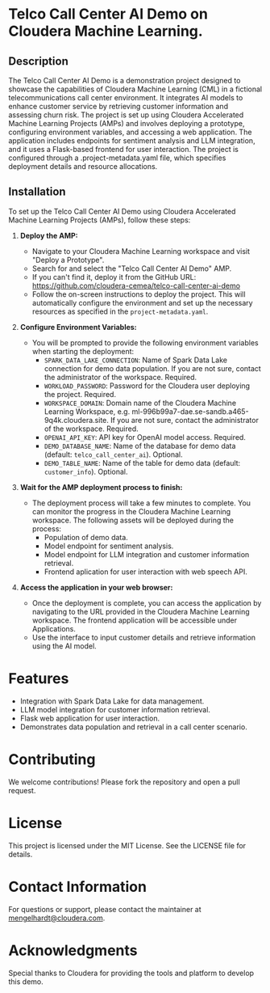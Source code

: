 # Telco Call Center AI Demo on Cloudera Machine Learning.

## Description
The Telco Call Center AI Demo is a demonstration project designed to showcase the capabilities of Cloudera Machine Learning (CML) in a fictional telecommunications call center environment. It integrates AI models to enhance customer service by retrieving customer information and assessing churn risk. The project is set up using Cloudera Accelerated Machine Learning Projects (AMPs) and involves deploying a prototype, configuring environment variables, and accessing a web application. The application includes endpoints for sentiment analysis and LLM integration, and it uses a Flask-based frontend for user interaction. The project is configured through a .project-metadata.yaml file, which specifies deployment details and resource allocations.

## Installation
To set up the Telco Call Center AI Demo using Cloudera Accelerated Machine Learning Projects (AMPs), follow these steps:

1. **Deploy the AMP:**
   - Navigate to your Cloudera Machine Learning workspace and visit "Deploy a Prototype".
   - Search for and select the "Telco Call Center AI Demo" AMP.
   - If you can't find it, deploy it from the GitHub URL: https://github.com/cloudera-cemea/telco-call-center-ai-demo
   - Follow the on-screen instructions to deploy the project. This will automatically configure the environment and set up the necessary resources as specified in the `project-metadata.yaml`.

2. **Configure Environment Variables:**
   - You will be prompted to provide the following environment variables when starting the deployment:
     - `SPARK_DATA_LAKE_CONNECTION`: Name of Spark Data Lake connection for demo data population. If you are not sure, contact the administrator of the workspace. Required.
     - `WORKLOAD_PASSWORD`: Password for the Cloudera user deploying the project. Required.
     - `WORKSPACE_DOMAIN`: Domain name of the Cloudera Machine Learning Workspace, e.g. ml-996b99a7-dae.se-sandb.a465-9q4k.cloudera.site. If you are not sure, contact the administrator of the workspace. Required.
     - `OPENAI_API_KEY`: API key for OpenAI model access. Required.
     - `DEMO_DATABASE_NAME`: Name of the database for demo data (default: `telco_call_center_ai`). Optional.
     - `DEMO_TABLE_NAME`: Name of the table for demo data (default: `customer_info`). Optional.

3. **Wait for the AMP deployment process to finish:**
   - The deployment process will take a few minutes to complete. You can monitor the progress in the Cloudera Machine Learning workspace. The following assets will be deployed during the process:
     - Population of demo data.
     - Model endpoint for sentiment analysis.
     - Model endpoint for LLM integration and customer information retrieval.
     - Frontend aplication for user interaction with web speech API.

4. **Access the application in your web browser:**
    - Once the deployment is complete, you can access the application by navigating to the URL provided in the Cloudera Machine Learning workspace. The frontend application will be accessible under Applications.
    - Use the interface to input customer details and retrieve information using the AI model.

# Features
- Integration with Spark Data Lake for data management.
- LLM model integration for customer information retrieval.
- Flask web application for user interaction.
- Demonstrates data population and retrieval in a call center scenario.

# Contributing
We welcome contributions! Please fork the repository and open a pull request.

# License
This project is licensed under the MIT License. See the LICENSE file for details.

# Contact Information
For questions or support, please contact the maintainer at mengelhardt@cloudera.com.

# Acknowledgments
Special thanks to Cloudera for providing the tools and platform to develop this demo.
